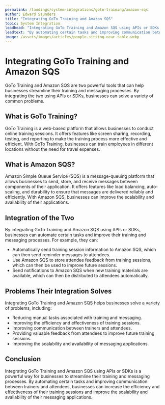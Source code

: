 ```yaml
---
permalink: /landings/system-integrations/goto-training/amazon-sqs
author: Edward Saunders
title: "Integrating GoTo Training and Amazon SQS"
topic: System Integration
leadhead: "Integrating GoTo Training and Amazon SQS using APIs or SDKs is a powerful way for businesses to streamline their training and messaging processes"
leadtext: "By automating certain tasks and improving communication between trainers and attendees, businesses can increase the efficiency and effectiveness of their training sessions and improve the scalability and availability of their messaging applications."
image: /assets/images/articles/people-sitting-near-table.webp
---
```

<div class="arttext">    <h1>Integrating GoTo Training and Amazon SQS</h1>
    <p>GoTo Training and Amazon SQS are two powerful tools that can help businesses streamline their training and messaging processes. By integrating the two using APIs or SDKs, businesses can solve a variety of common problems.</p>
    <h2>What is GoTo Training?</h2>
    <p>GoTo Training is a web-based platform that allows businesses to conduct online training sessions. It offers features like screen sharing, recording, testing, and reporting to make the training process more effective and efficient. With GoTo Training, businesses can train employees in different locations without the need for travel expenses.</p>
    <h2>What is Amazon SQS?</h2>
    <p>Amazon Simple Queue Service (SQS) is a message-queuing platform that allows businesses to send, store, and receive messages between components of their application. It offers features like load balancing, auto-scaling, and durability to ensure that messages are delivered reliably and efficiently. With Amazon SQS, businesses can improve the scalability and availability of their applications.</p>
    <h2>Integration of the Two</h2>
    <p>By integrating GoTo Training and Amazon SQS using APIs or SDKs, businesses can automate certain tasks and improve their training and messaging processes. For example, they can:</p>
    <ul>
      <li>Automatically send training session information to Amazon SQS, which can then send reminder messages to attendees.</li>
      <li>Use Amazon SQS to store attendee feedback from training sessions, which can then be used to improve future sessions.</li>
      <li>Send notifications to Amazon SQS when new training materials are available, which can then be distributed to attendees automatically.</li>
    </ul>
    <h2>Problems Their Integration Solves</h2>
    <p>Integrating GoTo Training and Amazon SQS helps businesses solve a variety of problems, including:</p>
    <ul>
      <li>Reducing manual tasks associated with training and messaging.</li>
      <li>Improving the efficiency and effectiveness of training sessions.</li>
      <li>Improving communication between trainers and attendees.</li>
      <li>Providing valuable feedback from attendees to improve future training sessions.</li>
      <li>Improving the scalability and availability of messaging applications.</li>
    </ul>
    <h2>Conclusion</h2>
    <p>Integrating GoTo Training and Amazon SQS using APIs or SDKs is a powerful way for businesses to streamline their training and messaging processes. By automating certain tasks and improving communication between trainers and attendees, businesses can increase the efficiency and effectiveness of their training sessions and improve the scalability and availability of their messaging applications.</p>
</div>
